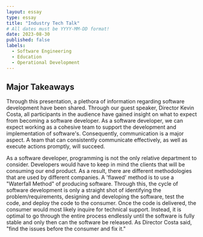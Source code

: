 ```yaml
---
layout: essay
type: essay
title: "Industry Tech Talk"
# All dates must be YYYY-MM-DD format!
date: 2023-08-30
published: false
labels:
  - Software Engineering
  - Education
  - Operational Development
---
```


## Major Takeaways

Through this presentation, a plethora of information regarding software development have been shared. Through our guest speaker, Director Kevin Costa, all participants in the audience have gained insight on what to expect from becoming a software developer. As a software developer, we can expect working as a cohesive team to support the development and implementation of software's. Consequently, communication is a major aspect. A team that can consistently communicate effectively, as well as execute actions promptly, will succeed.

As a software developer, programming is not the only relative department to consider. Developers would have to keep in mind the clients that will be consuming our end product. As a result, there are different methodologies that are used by different companies. A 'flawed' method is to use a "Waterfall Method" of producing software. Through this, the cycle of software development is only a straight shot of identifying the problem/requirements, designing and developing the software, test the code, and deploy the code to the consumer. Once the code is delivered, the consumer would most likely inquire for technical support. Instead, it is optimal to go through the entire process endlessly until the software is fully stable and only then can the software be released. As Director Costa said, "find the issues before the consumer and fix it."

